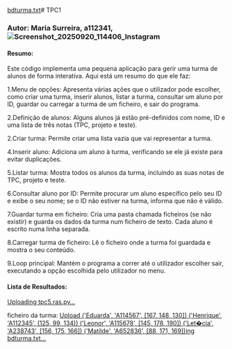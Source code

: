 [bdturma.txt](https://github.com/user-attachments/files/22990885/bdturma.txt)# TPC1
### Autor: Maria Surreira, a112341,![Screenshot_20250920_114406_Instagram](https://github.com/user-attachments/assets/151788e3-218c-4c92-a633-dc62cbfab866)

#### Resumo:

Este código implementa uma pequena aplicação para gerir uma turma de alunos de forma interativa. Aqui está um resumo do que ele faz:

1.Menu de opções: Apresenta várias ações que o utilizador pode escolher, como criar uma turma, inserir alunos, listar a turma, consultar um aluno por ID, guardar ou carregar a turma de um ficheiro, e sair do programa.

2.Definição de alunos: Alguns alunos já estão pré-definidos com nome, ID e uma lista de três notas (TPC, projeto e teste).

2.Criar turma: Permite criar uma lista vazia que vai representar a turma.

4.Inserir aluno: Adiciona um aluno à turma, verificando se ele já existe para evitar duplicações.

5.Listar turma: Mostra todos os alunos da turma, incluindo as suas notas de TPC, projeto e teste.

6.Consultar aluno por ID: Permite procurar um aluno específico pelo seu ID e exibe o seu nome; se o ID não estiver na turma, informa que não é válido.

7.Guardar turma em ficheiro: Cria uma pasta chamada ficheiros (se não existir) e guarda os dados da turma num ficheiro de texto. Cada aluno é escrito numa linha separada.

8.Carregar turma de ficheiro: Lê o ficheiro onde a turma foi guardada e mostra o seu conteúdo.

9.Loop principal: Mantém o programa a correr até o utilizador escolher sair, executando a opção escolhida pelo utilizador no menu.

#### Lista de Resultados:
[Uploading tpc5.ras.py…]()

ficheiro da turma: [Upload
('Eduarda', 'A114567', [167, 148, 130])
('Henrique', 'A112345', (125, 99, 134))
('Leonor', 'A115678', [145, 178, 190])
('Let�cia', 'A238743', [156, 175, 166])
('Matilde', 'A652836', [88, 171, 169])ing bdturma.txt…]()


        
